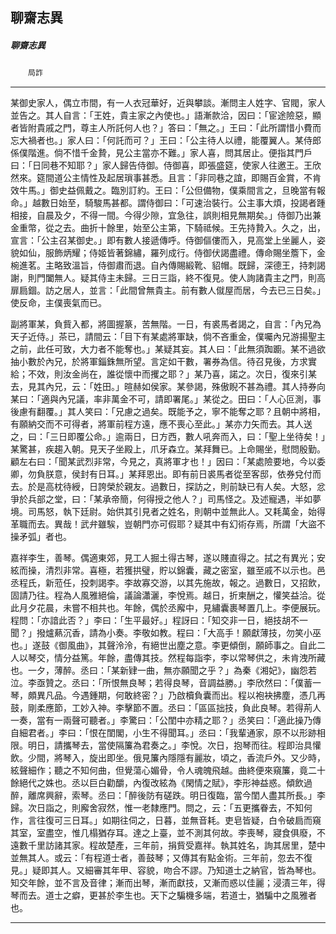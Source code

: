 

## 聊齋志異

##### 聊齋志異
　　`局詐`

* * *

某御史家人，偶立市間，有一人衣冠華好，近與攀談。漸問主人姓字、官閥，家人並告之。其人自言：「王姓，貴主家之內使也。」語漸款洽，因曰：「宦途險惡，顯者皆附貴戚之門，尊主人所託何人也？」答曰：「無之。」王曰：「此所謂惜小費而忘大禍者也。」家人曰：「何託而可？」王曰：「公主待人以禮，能覆翼人。某侍郎係僕階進。倘不惜千金贄，見公主當亦不難。」家人喜，問其居止。便指其門戶曰：「日同巷不知耶？」家人歸告侍御。侍御喜，即張盛筵，使家人往邀王。王欣然來。筵間道公主情性及起居瑣事甚悉。且言：「非同巷之誼，即賜百金賞，不肯效牛馬。」御史益佩戴之。臨別訂約。王曰：「公但備物，僕乘間言之，旦晚當有報命。」越數日始至，騎駿馬甚都。謂侍御曰：「可速治裝行。公主事大煩，投謁者踵相接，自晨及夕，不得一間。今得少隙，宜急往，誤則相見無期矣。」侍御乃出兼金重幣，從之去。曲折十餘里，始至公主第，下騎祗候。王先持贄入。久之，出，宣言：「公主召某御史。」即有數人接遞傳呼。侍御傴僂而入，見高堂上坐麗人，姿貌如仙，服飾炳耀；侍姬皆著錦繡，羅列成行。侍御伏謁盡禮。傳命賜坐簷下，金椀進茗。主略致溫旨，侍御肅而退。自內傳賜緞靴、貂帽。既歸，深德王，持刺謁謝，則門闔無人。疑其侍主未歸。三日三詣，終不復見。使人詢諸貴主之門，則高扉扃錮。訪之居人，並言：「此間曾無貴主。前有數人僦屋而居，今去已三日矣。」使反命，主僕喪氣而已。

副將軍某，負貲入都，將圖握篆，苦無階。一日，有裘馬者謁之，自言：「內兄為天子近侍。」茶已，請間云：「目下有某處將軍缺，倘不吝重金，僕囑內兄游揚聖主之前，此任可致，大力者不能奪也。」某疑其妄。其人曰：「此無須踟躕。某不過欲抽小數於內兄，於將軍錙銖無所望。言定如干數，署券為信。待召見後，方求實給；不效，則汝金尚在，誰從懷中而攫之耶？」某乃喜，諾之。次日，復來引某去，見其內兄，云：「姓田。」暄赫如侯家。某參謁，殊傲睨不甚為禮。其人持券向某曰：「適與內兄議，率非萬金不可，請即署尾。」某從之。田曰：「人心叵測，事後慮有翻覆。」其人笑曰：「兄慮之過矣。既能予之，寧不能奪之耶？且朝中將相，有願納交而不可得者，將軍前程方遠，應不喪心至此。」某亦力矢而去。其人送之，曰：「三日即覆公命。」逾兩日，日方西，數人吼奔而入，曰：「聖上坐待矣！」某驚甚，疾趨入朝。見天子坐殿上，爪牙森立。某拜舞已。上命賜坐，慰問殷勤。顧左右曰：「聞某武烈非常，今見之，真將軍才也！」因曰：「某處險要地，今以委卿，勿負朕意，侯封有日耳。」某拜恩出。即有前日裘馬者從至客邸，依券兌付而去。於是高枕待綬，日誇榮於親友。過數日，探訪之，則前缺已有人矣。大怒，忿爭於兵部之堂，曰：「某承帝簡，何得授之他人？」司馬怪之。及述寵遇，半如夢境。司馬怒，執下廷尉。始供其引見者之姓名，則朝中並無此人。又耗萬金，始得革職而去。異哉！武弁雖騃，豈朝門亦可假耶？疑其中有幻術存焉，所謂「大盜不操矛弧」者也。

嘉祥李生，善琴。偶適東郊，見工人掘土得古琴，遂以賤直得之。拭之有異光；安絃而操，清烈非常。喜極，若獲拱璧，貯以錦囊，藏之密室，雖至戚不以示也。邑丞程氏，新蒞任，投刺謁李。李故寡交游，以其先施故，報之。過數日，又招飲，固請乃往。程為人風雅絕倫，議論瀟灑，李悅焉。越日，折柬酬之，懽笑益洽。從此月夕花晨，未嘗不相共也。年餘，偶於丞廨中，見繡囊裹琴置几上。李便展玩。程問：「亦諳此否？」李曰：「生平最好。」程訝曰：「知交非一日，絕技胡不一聞？」撥爐爇沉香，請為小奏。李敬如教。程曰：「大高手！願獻薄技，勿笑小巫也。」遂鼓《御風曲》，其聲泠泠，有絕世出塵之意。李更傾倒，願師事之。自此二人以琴交，情分益篤。年餘，盡傳其技。然程每詣李，李以常琴供之，未肯洩所藏也。一夕，薄醉。丞曰：「某新肄一曲，無亦願聞之乎？」為秦《湘妃》，幽怨若泣。李亟贊之。丞曰：「所恨無良琴；若得良琴，音調益勝。」李欣然曰：「僕蓄一琴，頗異凡品。今遇鍾期，何敢終密？」乃啟櫝負囊而出。程以袍袂拂塵，憑几再鼓，剛柔應節，工妙入神。李擊節不置。丞曰：「區區拙技，負此良琴。若得荊人一奏，當有一兩聲可聽者。」李驚曰：「公閨中亦精之耶？」丞笑曰：「適此操乃傳自細君者。」李曰：「恨在閨閣，小生不得聞耳。」丞曰：「我輩通家，原不以形跡相限。明日，請攜琴去，當使隔簾為君奏之。」李悅。次日，抱琴而往。程即治具懽飲。少間，將琴入，旋出即坐。俄見簾內隱隱有麗妝，頃之，香流戶外。又少時，絃聲細作；聽之不知何曲，但覺蕩心媚骨，令人魂魄飛越。曲終便來窺簾，竟二十餘絕代之姝也。丞以巨白勸釂，內復改絃為《閑情之賦》，李形神益惑。傾飲過醉，離席興辭，索琴。丞曰：「醉後防有磋跌。明日復臨，當今閨人盡其所長。」李歸。次日詣之，則廨舍寂然，惟一老隸應門。問之，云：「五更攜眷去，不知何作，言往復可三日耳。」如期往伺之，日暮，並無音耗。吏皂皆疑，白令破扃而窺其室，室盡空，惟几榻猶存耳。達之上臺，並不測其何故。李喪琴，寢食俱廢，不遠數千里訪諸其家。程故楚產，三年前，捐貲受嘉祥。執其姓名，詢其居里，楚中並無其人。或云：「有程道士者，善鼓琴；又傳其有點金術。三年前，忽去不復見。」疑即其人。又細審其年甲、容貌，吻合不謬。乃知道士之納官，皆為琴也。知交年餘，並不言及音律；漸而出琴，漸而獻技，又漸而惑以佳麗；浸漬三年，得琴而去。道士之癖，更甚於李生也。天下之騙機多端，若道士，猶騙中之風雅者也。

* * *


